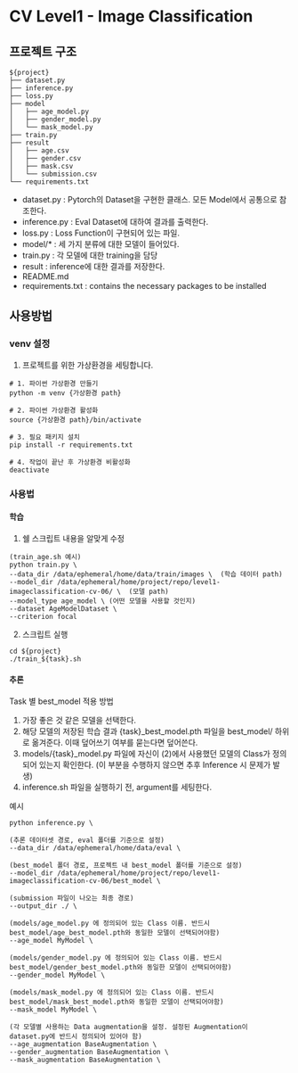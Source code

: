 # CV Level1 - Image Classification

## 프로젝트 구조

```
${project}
├── dataset.py
├── inference.py
├── loss.py
├── model
│   ├── age_model.py
│   ├── gender_model.py
│   └── mask_model.py
├── train.py
├── result
│   ├── age.csv
│   ├── gender.csv
│   ├── mask.csv
│   └── submission.csv
└── requirements.txt
```

- dataset.py : Pytorch의 Dataset을 구현한 클래스. 모든 Model에서 공통으로 참조한다.
- inference.py : Eval Dataset에 대하여 결과를 출력한다.
- loss.py : Loss Function이 구현되어 있는 파일.
- model/* : 세 가지 분류에 대한 모델이 들어있다.
- train.py : 각 모델에 대한 training을 담당
- result : inference에 대한 결과를 저장한다.
- README.md
- requirements.txt : contains the necessary packages to be installed

## 사용방법

### venv 설정

1. 프로젝트를 위한 가상환경을 세팅합니다.

```
# 1. 파이썬 가상환경 만들기
python -m venv {가상환경 path}

# 2. 파이썬 가상환경 활성화
source {가상환경 path}/bin/activate

# 3. 필요 패키지 설치
pip install -r requirements.txt

# 4. 작업이 끝난 후 가상환경 비활성화
deactivate
```

### 사용법

#### 학습

1. 쉘 스크립트 내용을 알맞게 수정 
```
(train_age.sh 예시)
python train.py \
--data_dir /data/ephemeral/home/data/train/images \  (학습 데이터 path)
--model_dir /data/ephemeral/home/project/repo/level1-imageclassification-cv-06/ \  (모델 path)
--model_type age_model \ (어떤 모델을 사용할 것인지)
--dataset AgeModelDataset \
--criterion focal
```
2. 스크립트 실행
```
cd ${project}
./train_${task}.sh
```

#### 추론

Task 별 best_model 적용 방법

1. 가장 좋은 것 같은 모델을 선택한다.
2. 해당 모델의 저장된 학습 결과 {task}_best_model.pth 파일을 best_model/ 하위로 옮겨준다. 이때 덮어쓰기 여부를 묻는다면 덮어쓴다.
3. models/{task}_model.py 파일에 자신이 (2)에서 사용했던 모델의 Class가 정의되어 있는지 확인한다. (이 부분을 수행하지 않으면 추후 Inference 시 문제가 발생)
4. inference.sh 파일을 실행하기 전, argument를 세팅한다.


예시
```
python inference.py \

(추론 데이터셋 경로, eval 폴더를 기준으로 설정)
--data_dir /data/ephemeral/home/data/eval \

(best_model 폴더 경로, 프로젝트 내 best_model 폴더를 기준으로 설정)
--model_dir /data/ephemeral/home/project/repo/level1-imageclassification-cv-06/best_model \

(submission 파일이 나오는 최종 경로)
--output_dir ./ \ 

(models/age_model.py 에 정의되어 있는 Class 이름. 반드시 best_model/age_best_model.pth와 동일한 모델이 선택되어야함)
--age_model MyModel \ 

(models/gender_model.py 에 정의되어 있는 Class 이름. 반드시 best_model/gender_best_model.pth와 동일한 모델이 선택되어야함)
--gender_model MyModel \

(models/mask_model.py 에 정의되어 있는 Class 이름. 반드시 best_model/mask_best_model.pth와 동일한 모델이 선택되어야함)
--mask_model MyModel \

(각 모델별 사용하는 Data augmentation을 설정. 설정된 Augmentation이 dataset.py에 반드시 정의되어 있어야 함)
--age_augmentation BaseAugmentation \
--gender_augmentation BaseAugmentation \
--mask_augmentation BaseAugmentation \
```